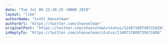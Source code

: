 ```yaml
---
date: "Tue Jul 09 22:18:25 +0000 2019"
layout: "like"
authorName: "Scott Hanselman"
authorUrl: "https://twitter.com/shanselman"
originalPost: "https://twitter.com/shanselman/status/1148718074872262656"
inReplyTo: "https://twitter.com/shanselman/status/1148717889735671808"
---
```

